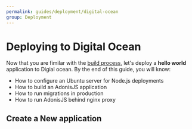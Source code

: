 ```yaml
---
permalink: guides/deployment/digital-ocean
group: Deployment
---
```


# Deploying to Digital Ocean
Now that you are fimilar with the [build process](introduction), let's deploy a **hello world** application to Digial ocean. By the end of this guide, you will know:

- How to configure an Ubuntu server for Node.js deployments
- How to build an AdonisJS application
- How to run migrations in production
- How to run AdonisJS behind nginx proxy


## Create a New application
